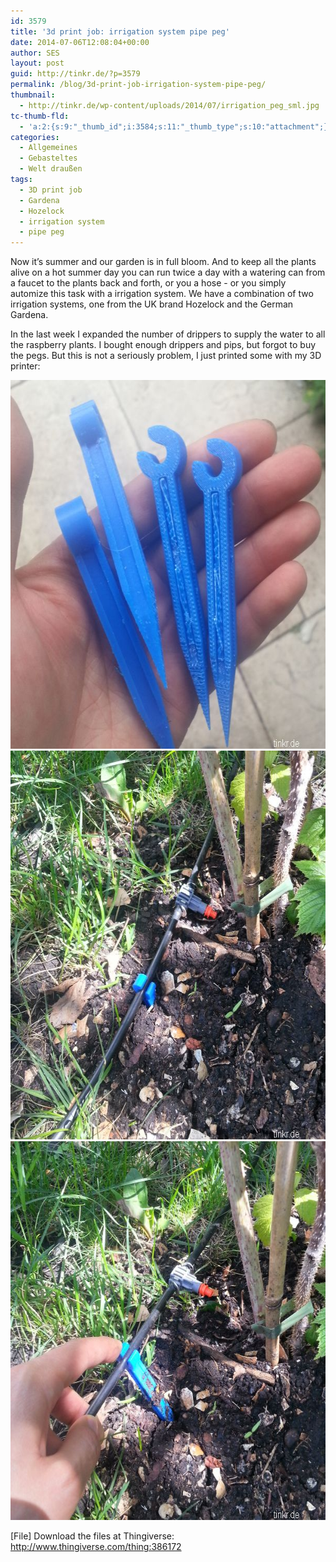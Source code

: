 ```yaml
---
id: 3579
title: '3d print job: irrigation system pipe peg'
date: 2014-07-06T12:08:04+00:00
author: SES
layout: post
guid: http://tinkr.de/?p=3579
permalink: /blog/3d-print-job-irrigation-system-pipe-peg/
thumbnail:
  - http://tinkr.de/wp-content/uploads/2014/07/irrigation_peg_sml.jpg
tc-thumb-fld:
  - 'a:2:{s:9:"_thumb_id";i:3584;s:11:"_thumb_type";s:10:"attachment";}'
categories:
  - Allgemeines
  - Gebasteltes
  - Welt draußen
tags:
  - 3D print job
  - Gardena
  - Hozelock
  - irrigation system
  - pipe peg
---
```

Now it&#8217;s summer and our garden is in full bloom. And to keep all the plants alive on a hot summer day you can run twice a day with a watering can from a faucet to the plants back and forth, or you a hose - or you simply automize this task with a irrigation system.
We have a combination of two irrigation systems, one from the UK brand Hozelock and the German Gardena.

In the last week I expanded the number of drippers to supply the water to all the raspberry plants. I bought enough drippers and pips, but forgot to buy the pegs.
But this is not a seriously problem, I just printed some with my 3D printer:

<img loading="lazy" src="/assets/2014/07/irrigation_peg_01.jpg" alt="pipe peg" width="606" height="590" class="alignnone size-full wp-image-3580" />

<img loading="lazy" src="/assets/2014/07/irrigation_peg_02.jpg" alt="pipe peg" width="606" height="622" class="alignnone size-full wp-image-3581" />

<img loading="lazy" src="/assets/2014/07/irrigation_peg_03.jpg" alt="pipe peg" width="606" height="606" class="alignnone size-full wp-image-3582" />

[File]
Download the files at Thingiverse:
<http://www.thingiverse.com/thing:386172>
